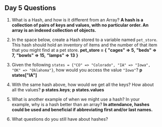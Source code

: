 ## Day 5 Questions

1. What is a Hash, and how is it different from an Array? **A hash is a collection of pairs of keys and values, with no particular order. An array is an indexed collection of objects.**

1. In the space below, create a Hash stored to a variable named `pet_store`.  This hash should hold an inventory of items and the number of that item that you might find at a pet store.
**pet_store = {**
  **"cages" => 5,**
  **"beds" => 7,**
  **"bowls" => 15,**
  **"lamps" => 13**
  **}**

1. Given the following `states = {"CO" => "Colorado", "IA" => "Iowa", "OK" => "Oklahoma"}`, how would you access the value `"Iowa"`? **p states["IA"]**

1. With the same hash above, how would we get all the keys?  How about all the values?
**p states.keys**; **p states.values**

1. What is another example of when we might use a hash?  In your example, why is a hash better than an array? **In attendance, hashes could be used and beneficial if abbreviating first and/or last names.**

1. What questions do you still have about hashes?
